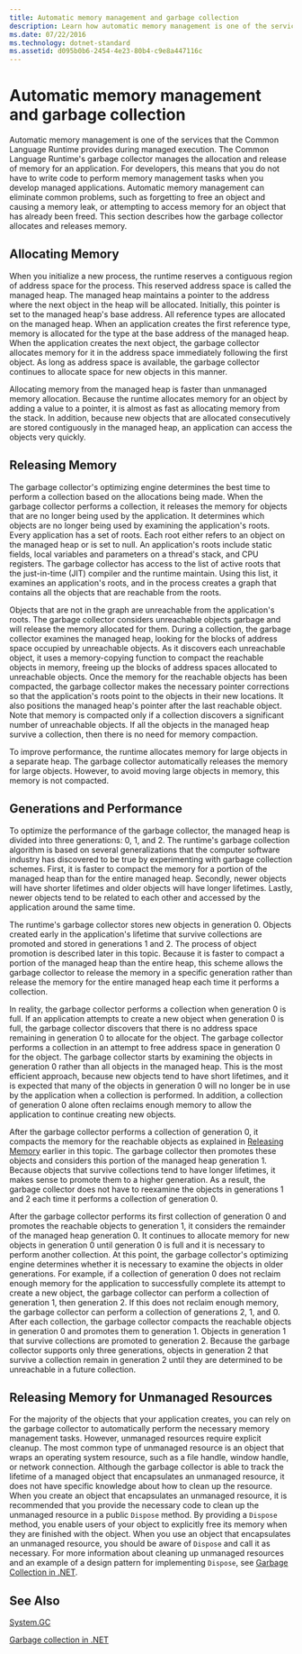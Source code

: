 ```yaml
---
title: Automatic memory management and garbage collection
description: Learn how automatic memory management is one of the services that the Common Language Runtime provides during managed execution.
ms.date: 07/22/2016
ms.technology: dotnet-standard
ms.assetid: d095b0b6-2454-4e23-80b4-c9e8a447116c
---
```

# Automatic memory management and garbage collection

Automatic memory management is one of the services that the Common Language Runtime provides during managed execution. The Common Language Runtime's garbage collector manages the allocation and release of memory for an application. For developers, this means that you do not have to write code to perform memory management tasks when you develop managed applications. Automatic memory management can eliminate common problems, such as forgetting to free an object and causing a memory leak, or attempting to access memory for an object that has already been freed. This section describes how the garbage collector allocates and releases memory.

## Allocating Memory

When you initialize a new process, the runtime reserves a contiguous region of address space for the process. This reserved address space is called the managed heap. The managed heap maintains a pointer to the address where the next object in the heap will be allocated. Initially, this pointer is set to the managed heap's base address. All reference types are allocated on the managed heap. When an application creates the first reference type, memory is allocated for the type at the base address of the managed heap. When the application creates the next object, the garbage collector allocates memory for it in the address space immediately following the first object. As long as address space is available, the garbage collector continues to allocate space for new objects in this manner.

Allocating memory from the managed heap is faster than unmanaged memory allocation. Because the runtime allocates memory for an object by adding a value to a pointer, it is almost as fast as allocating memory from the stack. In addition, because new objects that are allocated consecutively are stored contiguously in the managed heap, an application can access the objects very quickly.

## Releasing Memory

The garbage collector's optimizing engine determines the best time to perform a collection based on the allocations being made. When the garbage collector performs a collection, it releases the memory for objects that are no longer being used by the application. It determines which objects are no longer being used by examining the application's roots. Every application has a set of roots. Each root either refers to an object on the managed heap or is set to null. An application's roots include static fields, local variables and parameters on a thread's stack, and CPU registers. The garbage collector has access to the list of active roots that the just-in-time (JIT) compiler and the runtime maintain. Using this list, it examines an application's roots, and in the process creates a graph that contains all the objects that are reachable from the roots.

Objects that are not in the graph are unreachable from the application's roots. The garbage collector considers unreachable objects garbage and will release the memory allocated for them. During a collection, the garbage collector examines the managed heap, looking for the blocks of address space occupied by unreachable objects. As it discovers each unreachable object, it uses a memory-copying function to compact the reachable objects in memory, freeing up the blocks of address spaces allocated to unreachable objects. Once the memory for the reachable objects has been compacted, the garbage collector makes the necessary pointer corrections so that the application's roots point to the objects in their new locations. It also positions the managed heap's pointer after the last reachable object. Note that memory is compacted only if a collection discovers a significant number of unreachable objects. If all the objects in the managed heap survive a collection, then there is no need for memory compaction.

To improve performance, the runtime allocates memory for large objects in a separate heap. The garbage collector automatically releases the memory for large objects. However, to avoid moving large objects in memory, this memory is not compacted.

## Generations and Performance

To optimize the performance of the garbage collector, the managed heap is divided into three generations: 0, 1, and 2. The runtime's garbage collection algorithm is based on several generalizations that the computer software industry has discovered to be true by experimenting with garbage collection schemes. First, it is faster to compact the memory for a portion of the managed heap than for the entire managed heap. Secondly, newer objects will have shorter lifetimes and older objects will have longer lifetimes. Lastly, newer objects tend to be related to each other and accessed by the application around the same time.

The runtime's garbage collector stores new objects in generation 0. Objects created early in the application's lifetime that survive collections are promoted and stored in generations 1 and 2. The process of object promotion is described later in this topic. Because it is faster to compact a portion of the managed heap than the entire heap, this scheme allows the garbage collector to release the memory in a specific generation rather than release the memory for the entire managed heap each time it performs a collection.

In reality, the garbage collector performs a collection when generation 0 is full. If an application attempts to create a new object when generation 0 is full, the garbage collector discovers that there is no address space remaining in generation 0 to allocate for the object. The garbage collector performs a collection in an attempt to free address space in generation 0 for the object. The garbage collector starts by examining the objects in generation 0 rather than all objects in the managed heap. This is the most efficient approach, because new objects tend to have short lifetimes, and it is expected that many of the objects in generation 0 will no longer be in use by the application when a collection is performed. In addition, a collection of generation 0 alone often reclaims enough memory to allow the application to continue creating new objects.

After the garbage collector performs a collection of generation 0, it compacts the memory for the reachable objects as explained in [Releasing Memory](#releasing-memory) earlier in this topic. The garbage collector then promotes these objects and considers this portion of the managed heap generation 1. Because objects that survive collections tend to have longer lifetimes, it makes sense to promote them to a higher generation. As a result, the garbage collector does not have to reexamine the objects in generations 1 and 2 each time it performs a collection of generation 0.

After the garbage collector performs its first collection of generation 0 and promotes the reachable objects to generation 1, it considers the remainder of the managed heap generation 0. It continues to allocate memory for new objects in generation 0 until generation 0 is full and it is necessary to perform another collection. At this point, the garbage collector's optimizing engine determines whether it is necessary to examine the objects in older generations. For example, if a collection of generation 0 does not reclaim enough memory for the application to successfully complete its attempt to create a new object, the garbage collector can perform a collection of generation 1, then generation 2. If this does not reclaim enough memory, the garbage collector can perform a collection of generations 2, 1, and 0. After each collection, the garbage collector compacts the reachable objects in generation 0 and promotes them to generation 1. Objects in generation 1 that survive collections are promoted to generation 2. Because the garbage collector supports only three generations, objects in generation 2 that survive a collection remain in generation 2 until they are determined to be unreachable in a future collection.

## Releasing Memory for Unmanaged Resources

For the majority of the objects that your application creates, you can rely on the garbage collector to automatically perform the necessary memory management tasks. However, unmanaged resources require explicit cleanup. The most common type of unmanaged resource is an object that wraps an operating system resource, such as a file handle, window handle, or network connection. Although the garbage collector is able to track the lifetime of a managed object that encapsulates an unmanaged resource, it does not have specific knowledge about how to clean up the resource. When you create an object that encapsulates an unmanaged resource, it is recommended that you provide the necessary code to clean up the unmanaged resource in a public `Dispose` method. By providing a `Dispose` method, you enable users of your object to explicitly free its memory when they are finished with the object. When you use an object that encapsulates an unmanaged resource, you should be aware of `Dispose` and call it as necessary. For more information about cleaning up unmanaged resources and an example of a design pattern for implementing `Dispose`, see [Garbage Collection in .NET](index.md).

## See Also

[System.GC](xref:System.GC)

[Garbage collection in .NET](index.md)

